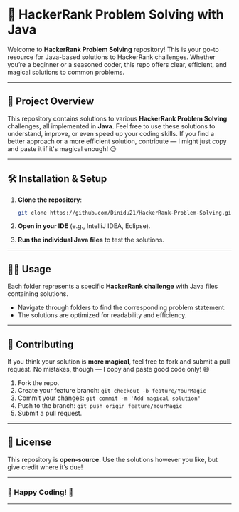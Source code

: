 

# 🎯 HackerRank Problem Solving with Java

Welcome to **HackerRank Problem Solving** repository! This is your go-to resource for Java-based solutions to HackerRank challenges. Whether you’re a beginner or a seasoned coder, this repo offers clear, efficient, and magical solutions to common problems.

---

## 🚀 Project Overview

This repository contains solutions to various **HackerRank Problem Solving** challenges, all implemented in **Java**. Feel free to use these solutions to understand, improve, or even speed up your coding skills. If you find a better approach or a more efficient solution, contribute — I might just copy and paste it if it's magical enough! 😉

---

## 🛠️ Installation & Setup

1. **Clone the repository**:  
   ```bash
   git clone https://github.com/Dinidu21/HackerRank-Problem-Solving.git
   ```
   
2. **Open in your IDE** (e.g., IntelliJ IDEA, Eclipse).

3. **Run the individual Java files** to test the solutions.

---

## 🧑‍💻 Usage

Each folder represents a specific **HackerRank challenge** with Java files containing solutions.

- Navigate through folders to find the corresponding problem statement.
- The solutions are optimized for readability and efficiency.

---

## 🤝 Contributing

If you think your solution is **more magical**, feel free to fork and submit a pull request. No mistakes, though — I copy and paste good code only! 😄

1. Fork the repo.
2. Create your feature branch: `git checkout -b feature/YourMagic`
3. Commit your changes: `git commit -m 'Add magical solution'`
4. Push to the branch: `git push origin feature/YourMagic`
5. Submit a pull request.

---

## 📄 License

This repository is **open-source**. Use the solutions however you like, but give credit where it’s due!

---

### 🌟 Happy Coding! 🌟

---
